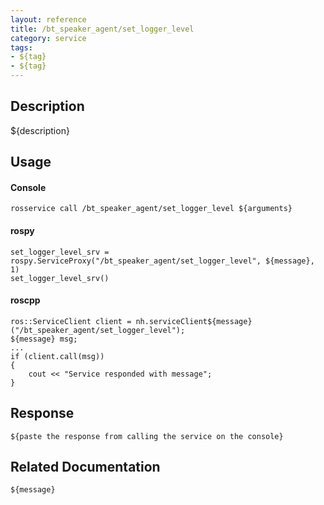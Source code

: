 ```yaml
---
layout: reference
title: /bt_speaker_agent/set_logger_level
category: service
tags: 
- ${tag} 
- ${tag}
---
```


## Description
${description}

## Usage
#### Console
```
rosservice call /bt_speaker_agent/set_logger_level ${arguments}
```

#### rospy
```
set_logger_level_srv = rospy.ServiceProxy("/bt_speaker_agent/set_logger_level", ${message}, 1)
set_logger_level_srv()
```

#### roscpp
```
ros::ServiceClient client = nh.serviceClient${message}("/bt_speaker_agent/set_logger_level");
${message} msg;
...
if (client.call(msg))
{
    cout << "Service responded with message";
}
```

## Response
```
${paste the response from calling the service on the console}
```

## Related Documentation
``${message}``  